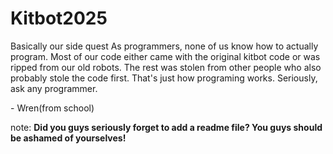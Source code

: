# Kitbot2025
Basically our side quest
As programmers, none of us know how to actually program.
Most of our code either came with the original kitbot code or was ripped from our old robots.
The rest was stolen from other people who also probably stole the code first.
That's just how programing works.
Seriously, ask any programmer.

\- Wren(from school)

note: **Did you guys seriously forget to add a readme file? You guys should be ashamed of yourselves!**

